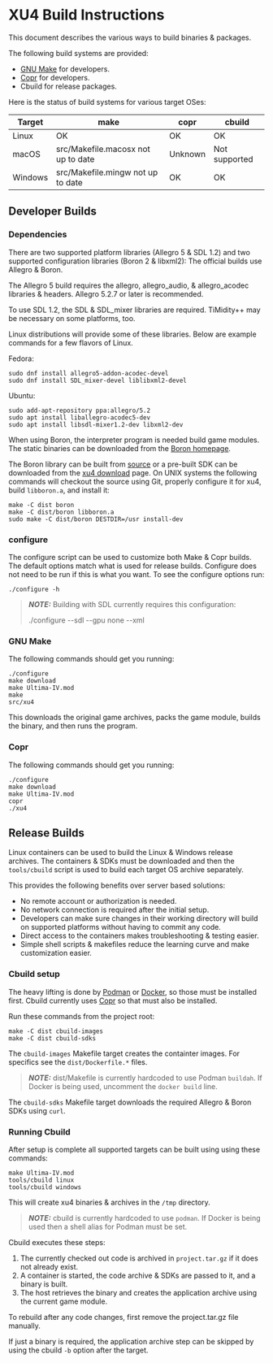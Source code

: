 XU4 Build Instructions
======================

This document describes the various ways to build binaries & packages.

The following build systems are provided:

 - [GNU Make] for developers.
 - [Copr] for developers.
 - Cbuild for release packages.

Here is the status of build systems for various target OSes:

| Target  | make   | copr    | cbuild |
| ------- | ------ | ------- | ------ |
| Linux   | OK     | OK      | OK     |
| macOS   | src/Makefile.macosx not up to date | Unknown | Not supported |
| Windows | src/Makefile.mingw not up to date  | OK | OK |


Developer Builds
----------------

### Dependencies

There are two supported platform libraries (Allegro 5 & SDL 1.2) and
two supported configuration libraries (Boron 2 & libxml2):
The official builds use Allegro & Boron.

The Allegro 5 build requires the allegro, allegro_audio, & allegro_acodec
libraries & headers.  Allegro 5.2.7 or later is recommended.

To use SDL 1.2, the SDL & SDL_mixer libraries are required.  TiMidity++ may
be necessary on some platforms, too.

Linux distributions will provide some of these libraries.
Below are example commands for a few flavors of Linux.

Fedora:

    sudo dnf install allegro5-addon-acodec-devel
    sudo dnf install SDL_mixer-devel liblibxml2-devel

Ubuntu:

    sudo add-apt-repository ppa:allegro/5.2
    sudo apt install liballegro-acodec5-dev
    sudo apt install libsdl-mixer1.2-dev libxml2-dev

When using Boron, the interpreter program is needed build game modules.
The static binaries can be downloaded from the
[Boron homepage](http://urlan.sourceforge.net/boron/).

The Boron library can be built from
[source](https://sourceforge.net/p/urlan/boron/code/ci/master/tree/)
or a pre-built SDK can be downloaded from the
[xu4 download](http://xu4.sourceforge.net/download.php#devel) page.
On UNIX systems the following commands will checkout the source using Git,
properly configure it for xu4, build `libboron.a`, and install it:

    make -C dist boron
    make -C dist/boron libboron.a
    sudo make -C dist/boron DESTDIR=/usr install-dev


### configure

The configure script can be used to customize both Make & Copr builds.
The default options match what is used for release builds.
Configure does not need to be run if this is what you want.
To see the configure options run:

    ./configure -h

> **_NOTE:_** Building with SDL currently requires this configuration:
> 
>    ./configure --sdl --gpu none --xml

### GNU Make

The following commands should get you running:

    ./configure
    make download
    make Ultima-IV.mod
    make
    src/xu4

This downloads the original game archives, packs the game module, builds the
binary, and then runs the program.

### Copr

The following commands should get you running:

    ./configure
    make download
    make Ultima-IV.mod
    copr
    ./xu4


Release Builds
--------------

Linux containers can be used to build the Linux & Windows release archives.
The containers & SDKs must be downloaded and then the `tools/cbuild` script
is used to build each target OS archive separately.

This provides the following benefits over server based solutions:

 - No remote account or authorization is needed.
 - No network connection is required after the initial setup.
 - Developers can make sure changes in their working directory will build
   on supported platforms without having to commit any code.
 - Direct access to the containers makes troubleshooting & testing easier.
 - Simple shell scripts & makefiles reduce the learning curve and make
   customization easier.

### Cbuild setup

The heavy lifting is done by [Podman] or [Docker], so those must be
installed first.  Cbuild currently uses [Copr] so that must also be installed.

Run these commands from the project root:

    make -C dist cbuild-images
    make -C dist cbuild-sdks

The `cbuild-images` Makefile target creates the containter images.  For
specifics see the `dist/Dockerfile.*` files.

> **_NOTE:_** dist/Makefile is currently hardcoded to use Podman `buildah`.
> If Docker is being used, uncomment the `docker build` line.

The `cbuild-sdks` Makefile target downloads the required Allegro & Boron SDKs
using `curl`.

### Running Cbuild

After setup is complete all supported targets can be built using using these
commands:

    make Ultima-IV.mod
    tools/cbuild linux
    tools/cbuild windows

This will create xu4 binaries & archives in the `/tmp` directory.

> **_NOTE:_** cbuild is currently hardcoded to use `podman`.
> If Docker is being used then a shell alias for Podman must be set.

Cbuild executes these steps:
 1. The currently checked out code is archived in `project.tar.gz` if it does
    not already exist.
 2. A container is started, the code archive & SDKs are passed to it, and
    a binary is built.
 3. The host retrieves the binary and creates the application archive using
    the current game module.

To rebuild after any code changes, first remove the project.tar.gz file
manually.

If just a binary is required, the application archive step can be skipped by
using the cbuild `-b` option after the target.


[GNU Make]: https://www.gnu.org/software/make/manual/html_node/index.html#toc-Overview-of-make
[Copr]: http://urlan.sourceforge.net/copr.html
[Podman]: https://podman.io/getting-started/installation
[Docker]: https://docs.docker.com/get-docker/
